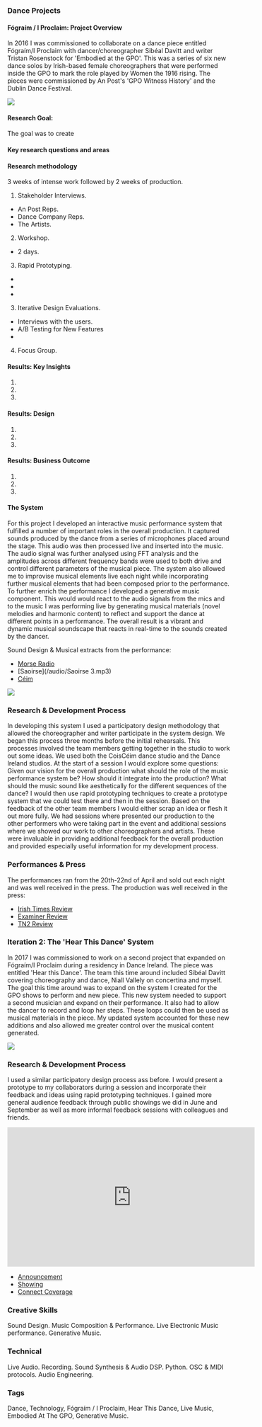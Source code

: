 ### Dance Projects

#### Fógraím / I Proclaim: Project Overview
In 2016 I was commissioned to collaborate on a dance piece entitled Fógraím/I Proclaim with dancer/choreographer Sibéal Davitt and writer Tristan Rosenstock for 'Embodied at the GPO'. This was a series of six new dance solos by Irish-based female choreographers that were performed inside the GPO to mark the role played by Women the 1916 rising. The pieces were commissioned by An Post's 'GPO Witness History' and the Dublin Dance Festival.

<img src="images/2.jpg?raw=true"/><br/>


#### Research Goal:
The goal was to create

#### Key research questions and areas

#### Research methodology
3 weeks of intense work followed by 2 weeks of production.

1. Stakeholder Interviews.
  - An Post Reps.
  - Dance Company Reps.
  - The Artists.

2. Workshop.
  - 2 days.

3. Rapid Prototyping.
  -
  -
  -

3. Iterative Design Evaluations.
  - Interviews with the users.
  - A/B Testing for New Features
  -

4. Focus Group.



#### Results: Key Insights
  1.
  2.
  3.
#### Results: Design
  1.
  2.
  3.

#### Results: Business Outcome
  1.
  2.
  3.


#### The System
For this project I developed an interactive music performance system that fulfilled a number of important roles in the overall production. It captured sounds produced by the dance from a series of microphones placed around the stage. This audio was then processed live and inserted into the music. The audio signal was further analysed using FFT analysis and the amplitudes across different frequency bands were used to both drive and control different parameters of the musical piece.
The system also allowed me to improvise musical elements live each night while incorporating further musical elements that had been composed prior to the performance. To further enrich the performance I developed a generative music component. This would would react to the audio signals from the mics and to the music I was performing live by generating musical materials (novel melodies and harmonic content) to reflect and support the dance at different points in a performance. The overall result is a vibrant and dynamic musical soundscape that reacts in real-time to the sounds created by the dancer.

Sound Design & Musical extracts from the performance:

- [Morse Radio](/audio/Radio.mp3)
- [Saoirse](/audio/Saoirse 3.mp3)
- [Céim](/audio/Ceim.mp3)

<img src="images/flyer.jpeg?raw=true"/><br/>

### Research & Development Process
In developing this system I used a participatory design methodology that allowed the choreographer and writer participate in the system design. We began this process three months before the initial rehearsals. This processes involved the team members getting together in the studio to work out some ideas. We used both the CoisCéim dance studio and the Dance Ireland studios. At the start of a session I would explore some questions: Given our vision for the overall production what should the role of the music performance system be?  How should it integrate into the production? What should the music sound like aesthetically for the different sequences of the dance? I would then use rapid prototyping techniques to create a prototype system that we could test there and then in the session. Based on the feedback of the other team members I would either scrap an idea or flesh it out more fully. We had sessions where presented our production to the other performers who were taking part in the event and additional sessions where we showed our work to other choreographers and artists. These were invaluable in providing additional feedback for the overall production and provided especially useful information for my development process.

### Performances & Press
The performances ran from the 20th-22nd of April and sold out each night and was well received in the press. The production was well received in the press:

- [Irish Times Review](https://www.irishtimes.com/culture/stage/bodily-autonomy-and-inequality-women-dance-around-the-proclamation-1.2609030)
- [Examiner Review](/files/examiner.pdf)
- [TN2 Review](https://www.tn2magazine.ie/embodied-review/)


### Iteration 2: The 'Hear This Dance' System
In 2017 I was commissioned to work on a second project that expanded on Fógraím/I Proclaim during a residency in Dance Ireland. The piece was entitled 'Hear this Dance'. The team this time around included Sibéal Davitt covering choreography and dance, Niall Vallely on concertina and myself. The goal this time around was to expand on the system I created for the GPO shows to perform and new piece. This new system needed to support a second musician and expand on their performance. It also had to allow the dancer to record and loop her steps. These loops could then be used as musical materials in the piece. My updated system accounted for these new additions and also allowed me greater control over the musical content generated.

<img src="images/hear-this-dance-1.jpg?raw=true"/><br/>

### Research & Development Process
I used a similar participatory design process ass before. I would present a prototype to my collaborators during a session and incorporate their feedback and ideas using rapid prototyping techniques. I gained more general audience feedback through public showings we did in June and September as well as more informal feedback sessions with colleagues and friends.

<iframe width="560" height="315" src="https://www.youtube.com/embed/WWRnM_9cv9E" frameborder="0" allow="accelerometer; autoplay; encrypted-media; gyroscope; picture-in-picture" allowfullscreen></iframe>


- [Announcement](https://www.danceireland.ie/whats-on/events/dance-ireland-residency-sibeal-davitt-3)
- [Showing](https://www.danceireland.ie/whats-on/events/new-movements-sibeal-davitt/)
- [Connect Coverage](https://connectcentre.ie/news/stephen-roddy-work-dance-ireland/)

### Creative Skills
Sound Design. Music Composition & Performance. Live Electronic Music performance. Generative Music.

### Technical
Live Audio. Recording. Sound Synthesis & Audio DSP. Python. OSC & MIDI protocols. Audio Engineering.

### Tags
Dance, Technology, Fógraím / I Proclaim, Hear This Dance, Live Music, Embodied At The GPO, Generative Music.


<!--

### Hear This Dance: Project Overview



### Hear This Dance

#### Project Overview
thanks to the success of the Forgraim/ Project I was in

<img src="images/hear-this-dance-1.jpg?raw=true"/><br/>



It also allowed a performer to improvise live alongside the dancer. All three nights of the performance were sold out and it attracted positive reviews in the national and local press with the Examiner describing our performance as “a raw, rhythmic, primal yet playful performance that is searingly powerful and a sheer joy to behold”. The success of this piece led to a residency at Dance House in 2018 in which Sibéal and myself worked with traditional concertina player Niall Vallely to further develop the system to incorporate a traditional instrumentalist.


### Press


In developing this system I used a participatory design methodology



While working on the project we also had the opportunity to showcase our work to the other members of the dance company  



s and dance studios and





#### Hear This Dance

Choreography: Sibéal Davitt

Concertina: Niall Vallely

Composer: Stephen Roddy



I began my research process 3 month ahead of our first rehearsal.

My first prototype for this project utilised the accelerometer, gyroscope and compass native to the iPhone 5 to directly control musical parameters. This rendered the While working on this system I found causal link between body movements and sonic results to be too direct. this made the relationship between physical movement and sonic effect quite predictable and boring so I decided to change my approach and focus on the sounds created by the dancer.



#### Legitimate Bodies



  prototyped a system






 and reprocesses this


 roles in the overall production. Firstly it allowed me


captures
-->
